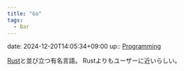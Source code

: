 ```yaml
---
title: "Go"
tags:
  - Bar
---
```


date: 2024-12-20T14:05:34+09:00
up:: [Programming](Programming.md)

[Rust](Rust.md)と並び立つ有名言語。
Rustよりもユーザーに近いらしい。

